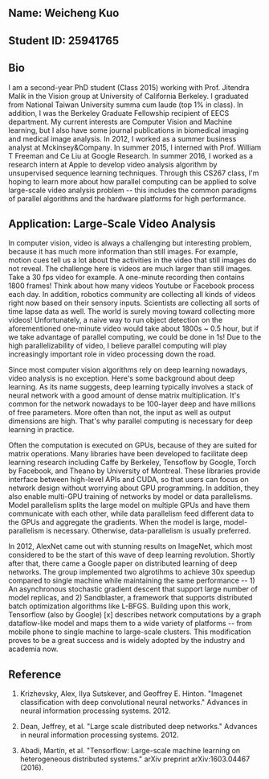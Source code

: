 ## Name: Weicheng Kuo

## Student ID: 25941765

## Bio
I am a second-year PhD student (Class 2015) working with Prof. Jitendra Malik in the Vision group at University of California Berkeley. I graduated from National Taiwan University summa cum laude (top 1% in class). In addition, I was the Berkeley Graduate Fellowship recipient of EECS department. My current interests are Computer Vision and Machine learning, but I also have some journal publications in biomedical imaging and medical image analysis. In 2012, I worked as a summer business analyst at Mckinsey&Company. In summer 2015, I interned with Prof. William T Freeman and Ce Liu at Google Research. In summer 2016, I worked as a research intern at Apple to develop video analysis algorithm by unsupervised sequence learning techniques. Through this CS267 class, I'm hoping to learn more about how parallel computing can be applied to solve large-scale video analysis problem -- this includes the common paradigms of parallel algorithms and the hardware platforms for high performance.  

## Application: Large-Scale Video Analysis
In computer vision, video is always a challenging but interesting problem, because it has much more information than still images. For example, motion cues tell us a lot about the activities in the video that still images do not reveal. The challenge here is videos are much larger than still images. Take a 30 fps video for example. A one-minute recording then contains 1800 frames! Think about how many videos Youtube or Facebook process each day. In addition, robotics community are collecting all kinds of videos right now based on their sensory inputs. Scientists are collecting all sorts of time lapse data as well. The world is surely moving toward collecting more videos! Unfortunately, a naive way to run object detection on the aforementioned one-minute video would take about 1800s ~ 0.5 hour, but if we take advantage of parallel computing, we could be done in 1s! Due to the high parallelizability of video, I believe parallel computing will play increasingly important role in video processing down the road. 

Since most computer vision algorithms rely on deep learning nowadays, video analysis is no exception. Here's some background about deep learning. As its name suggests, deep learning typically involves a stack of neural network with a good amount of dense matrix multiplication. It's common for the network nowadays to be 100-layer deep and have millions of free parameters. More often than not, the input as well as output dimensions are high. That's why parallel computing is necessary for deep learning in practice.  

Often the computation is executed on GPUs, because of they are suited for matrix operations. Many libraries have been developed to facilitate deep learning research including Caffe by Berkeley, Tensoflow by Google, Torch by Facebook, and Theano by University of Montreal. These libraries provide interface between high-level APIs and CUDA, so that users can focus on network design without worrying about GPU programming. In addition, they also enable multi-GPU training of networks by model or data parallelisms. Model parallelism splits the large model on multiple GPUs and have them communicate with each other, while data parallelism feed different data to the GPUs and aggregate the gradients. When the model is large, model-parallelism is necessary. Otherwise, data-parallelism is usually preferred. 

In 2012, AlexNet came out with stunning results on ImageNet, which most considered to be the start of this wave of deep learning revolution. Shortly after that, there came a Google paper on distributed learning of deep networks. The group implemented two algrotihms to achieve 30x speedup compared to single machine while maintaining the same performance -- 1) An asynchronous stochastic gradient descent that support large number of model replicas, and 2) Sandblaster, a framework that supports distributed batch optimization algorithms like L-BFGS. Building upon this work, Tensorflow (also by Google) [x] describes network computations by a graph dataflow-like model and maps them to a wide variety of platforms -- from mobile phone to single machine to large-scale clusters. This modification proves to be a great success and is widely adopted by the industry and academia now. 

## Reference
1. Krizhevsky, Alex, Ilya Sutskever, and Geoffrey E. Hinton. "Imagenet classification with deep convolutional neural networks." Advances in neural information processing systems. 2012.

2. Dean, Jeffrey, et al. "Large scale distributed deep networks." Advances in neural information processing systems. 2012.

3. Abadi, Martín, et al. "Tensorflow: Large-scale machine learning on heterogeneous distributed systems." arXiv preprint arXiv:1603.04467 (2016). 






